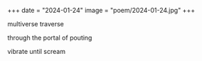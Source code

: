 +++
date = "2024-01-24"
image = "poem/2024-01-24.jpg"
+++

multiverse traverse

through the portal of pouting

vibrate until scream
